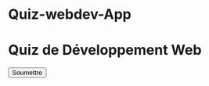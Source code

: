 # Quiz-webdev-App
<!DOCTYPE html>
<html lang="en">
<head>
    <meta charset="UTF-8">
    <meta name="viewport" content="width=device-width, initial-scale=1.0">
    <link rel="stylesheet" href="styles.css">
    <title>Quiz de Développement Web</title>
</head>
<body>
    <div class="quiz-container">
        <h1>Quiz de Développement Web</h1>
        <div id="question" class="question"></div>
        <div id="choices" class="choices"></div>
        <button id="submit" class="submit-btn">Soumettre</button>
        <div id="results" class="results"></div>
    </div>
    <script src="script.js"></script>
</body>
</html>
